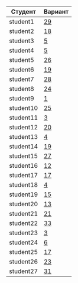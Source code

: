 | **Студент** | **Вариант**|
|-------------|------------|
| student1 | [29](./tasks/29) |
| student2 | [18](./tasks/18) |
| student3 | [5](./tasks/5) |
| student4 | [5](./tasks/5) |
| student5 | [26](./tasks/26) |
| student6 | [19](./tasks/19) |
| student7 | [28](./tasks/28) |
| student8 | [24](./tasks/24) |
| student9 | [1](./tasks/1) |
| student10 | [25](./tasks/25) |
| student11 | [3](./tasks/3) |
| student12 | [20](./tasks/20) |
| student13 | [4](./tasks/4) |
| student14 | [19](./tasks/19) |
| student15 | [27](./tasks/27) |
| student16 | [12](./tasks/12) |
| student17 | [17](./tasks/17) |
| student18 | [4](./tasks/4) |
| student19 | [15](./tasks/15) |
| student20 | [13](./tasks/13) |
| student21 | [21](./tasks/21) |
| student22 | [33](./tasks/33) |
| student23 | [3](./tasks/3) |
| student24 | [6](./tasks/6) |
| student25 | [17](./tasks/17) |
| student26 | [23](./tasks/23) |
| student27 | [31](./tasks/31) |
